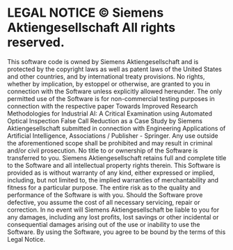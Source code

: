 # LEGAL NOTICE © Siemens Aktiengesellschaft All rights reserved. 
This software code is owned by Siemens Aktiengesellschaft and is protected by the copyright laws as well as patent laws of the United States and other countries, and by international treaty provisions. No rights, whether by implication, by estoppel or otherwise, are granted to you in connection with the Software unless explicitly allowed hereunder. The only permitted use of the Software is for non-commercial testing purposes in connection with the respective paper Towards Improved Research Methodologies for Industrial AI: A Critical Examination using Automated Optical Inspection False Call Reduction as a Case Study by Siemens Aktiengesellschaft submitted in connection with Engineering Applications of Artificial Intelligence, Associations / Publisher - Springer. Any use outside the aforementioned scope shall be prohibited and may result in criminal and/or civil prosecution. No title to or ownership of the Software is transferred to you. Siemens Aktiengesellschaft retains full and complete title to the Software and all intellectual property rights therein. This Software is provided as is without warranty of any kind, either expressed or implied, including, but not limited to, the implied warranties of merchantability and fitness for a particular purpose. The entire risk as to the quality and performance of the Software is with you. Should the Software prove defective, you assume the cost of all necessary servicing, repair or correction. In no event will Siemens Aktiengesellschaft be liable to you for any damages, including any lost profits, lost savings or other incidental or consequential damages arising out of the use or inability to use the Software. By using the Software, you agree to be bound by the terms of this Legal Notice. 